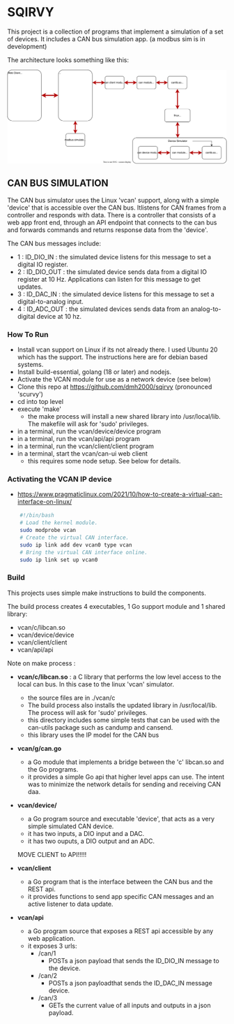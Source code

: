 # SQIRVY

This project is a collection of programs that implement a simulation of a set of devices. It includes a CAN bus simulation app.
(a modbus sim is in development)

The architecture looks something like this:

<img src="./sqirvy.drawio.svg"/>

## CAN BUS SIMULATION

The CAN bus simulator uses the Linux 'vcan' support, along with a simple 'device' that is accessible over the CAN bus. Itlistens for CAN frames from a controller and responds with data.
There is a controller that consists of a web app front end, through an API endpoint that connects to the can bus and forwards commands and returns response data from the 'device'.

The CAN bus messages include:

- 1 : ID_DIO_IN : the simulated device listens for this message to set a digital IO register.
- 2 : ID_DIO_OUT : the simulated device sends data from a digital IO register at 10 Hz. Applications can listen for this message to get updates.
- 3 : ID_DAC_IN : the simulated device listens for this message to set a digital-to-analog input.
- 4 : ID_ADC_OUT : the simulated devices sends data from an analog-to-digital device at 10 hz.

### How To Run

- Install vcan support on Linux if its not already there. I used Ubuntu 20 which has the support. The instructions here are for debian based systems.
- Install build-essential, golang (18 or later) and nodejs.
- Activate the VCAN module for use as a network device (see below)
- Clone this repo at https://github.com/dmh2000/sqirvy (pronounced 'scurvy')
- cd into top level
- execute 'make'
  - the make process will install a new shared library into /usr/local/lib. The makefile will ask for 'sudo' privileges.
- in a terminal, run the vcan/device/device program
- in a terminal, run the vcan/api/api program
- in a terminal, run the vcan/client/client program
- in a terminal, start the vcan/can-ui web client
  - this requires some node setup. See below for details.

### Activating the VCAN IP device

- https://www.pragmaticlinux.com/2021/10/how-to-create-a-virtual-can-interface-on-linux/

```bash
    #!/bin/bash
    # Load the kernel module.
    sudo modprobe vcan
    # Create the virtual CAN interface.
    sudo ip link add dev vcan0 type vcan
    # Bring the virtual CAN interface online.
    sudo ip link set up vcan0
```

### Build

This projects uses simple make instructions to build the components.

The build process creates 4 executables, 1 Go support module and 1 shared library:

- vcan/c/libcan.so
- vcan/device/device
- vcan/client/client
- vcan/api/api

Note on make process :

- **vcan/c/libcan.so** : a C library that performs the low level access to the local can bus. In this case to the linux 'vcan' simulator.
  - the source files are in ./vcan/c
  - The build process also installs the updated library in /usr/local/lib. The process will ask for 'sudo' privileges.
  - this directory includes some simple tests that can be used with the can-utils package such as candump and cansend.
  - this library uses the IP model for the CAN bus
- **vcan/g/can.go**
  - a Go module that implements a bridge between the 'c' libcan.so and the Go programs.
  - it provides a simple Go api that higher level apps can use. The intent was to minimize the network details for sending and receiving CAN daa.
- **vcan/device/**

  - a Go program source and executable 'device', that acts as a very simple simulated CAN device.
  - it has two inputs, a DIO input and a DAC.
  - it has two ouputs, a DIO output and an ADC.

  MOVE CLIENT to API!!!!!

- **vcan/client**
  - a Go program that is the interface between the CAN bus and the REST api.
  - it provides functions to send app specific CAN messages and an active listener to data update.
- **vcan/api**
  - a Go program source that exposes a REST api accessible by any web application.
  - it exposes 3 urls:
    - /can/1
      - POSTs a json payload that sends the ID_DIO_IN message to the device.
    - /can/2
      - POSTs a json payloadthat sends the ID_DAC_IN message device.
    - /can/3
      - GETs the current value of all inputs and outputs in a json payload.
